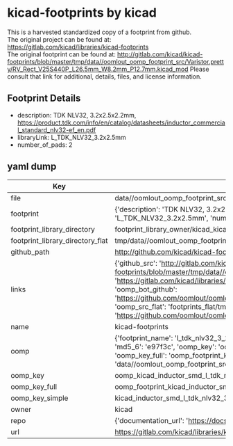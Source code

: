 # kicad-footprints by kicad  
This is a harvested standardized copy of a footprint from github.  
The original project can be found at:  
https://gitlab.com/kicad/libraries/kicad-footprints  
The original footprint can be found at:
http://gitlab.com/kicad/kicad-footprints/blob/master/tmp/data//oomlout_oomp_footprint_src/Varistor.pretty/RV_Rect_V25S440P_L26.5mm_W8.2mm_P12.7mm.kicad_mod
Please consult that link for additional, details, files, and license information.  
## Footprint Details
* description: TDK NLV32, 3.2x2.5x2.2mm, https://product.tdk.com/info/en/catalog/datasheets/inductor_commercial_standard_nlv32-ef_en.pdf  
* libraryLink: L_TDK_NLV32_3.2x2.5mm  
* number_of_pads: 2  
## yaml dump  
| Key | Value |  
| --- | --- |  
| file | data//oomlout_oomp_footprint_src/kicad-footprints/Inductor_SMD.pretty/L_TDK_NLV32_3.2x2.5mm.kicad_mod |  
| footprint | {'description': 'TDK NLV32, 3.2x2.5x2.2mm, https://product.tdk.com/info/en/catalog/datasheets/inductor_commercial_standard_nlv32-ef_en.pdf', 'libraryLink': 'L_TDK_NLV32_3.2x2.5mm', 'number_of_pads': 2} |  
| footprint_library_directory | footprint_library_owner/kicad_kicad-footprints/ |  
| footprint_library_directory_flat | tmp/data//oomlout_oomp_footprint_src/footprints_flat/kicad_inductor_smd_l_tdk_nlv32_3_2x2_5mm/working |  
| github_path | http://github.com/kicad/kicad-footprints/blob/master/tmp/data//oomlout_oomp_footprint_src/Inductor_SMD.pretty/L_TDK_NLV32_3.2x2.5mm.kicad_mod |  
| links | {'github_src': 'http://gitlab.com/kicad/kicad-footprints/blob/master/tmp/data//oomlout_oomp_footprint_src/Varistor.pretty/RV_Rect_V25S440P_L26.5mm_W8.2mm_P12.7mm.kicad_mod', 'github_src_repo': 'https://gitlab.com/kicad/libraries/kicad-footprints', 'oomp_bot': 'tmp/data//oomlout_oomp_footprint_src/footprints/kicad_inductor_smd_l_tdk_nlv32_3_2x2_5mm/working', 'oomp_bot_github': 'https://github.com/oomlout/oomlout_oomp_footprint_bot/tree/main/tmp/data//oomlout_oomp_footprint_src/footprints/kicad_inductor_smd_l_tdk_nlv32_3_2x2_5mm/working', 'oomp_src_flat': 'footprints_flat/tmp/data//oomlout_oomp_footprint_src/footprints_flat/kicad_inductor_smd_l_tdk_nlv32_3_2x2_5mm/working', 'oomp_src_flat_github': 'https://github.com/oomlout/oomlout_oomp_footprint_src/tree/main/tmp/data//oomlout_oomp_footprint_src/footprints_flat/kicad_inductor_smd_l_tdk_nlv32_3_2x2_5mm/working'} |  
| name | kicad-footprints |  
| oomp | {'footprint_name': 'l_tdk_nlv32_3_2x2_5mm', 'library_name': 'inductor_smd', 'md5': 'e97f3cd040da8c85df534d27575623ed', 'md5_10': 'e97f3cd040', 'md5_5': 'e97f3', 'md5_6': 'e97f3c', 'oomp_key': 'oomp_kicad_inductor_smd_l_tdk_nlv32_3_2x2_5mm', 'oomp_key_extra': 'oomp_footprint_kicad_inductor_smd_l_tdk_nlv32_3_2x2_5mm', 'oomp_key_full': 'oomp_footprint_kicad_inductor_smd_l_tdk_nlv32_3_2x2_5mm_e97f3c', 'oomp_key_simple': 'kicad_inductor_smd_l_tdk_nlv32_3_2x2_5mm', 'original_filename': 'data//oomlout_oomp_footprint_src/kicad-footprints/Inductor_SMD.pretty/L_TDK_NLV32_3.2x2.5mm.kicad_mod', 'owner_name': 'kicad'} |  
| oomp_key | oomp_kicad_inductor_smd_l_tdk_nlv32_3_2x2_5mm |  
| oomp_key_full | oomp_footprint_kicad_inductor_smd_l_tdk_nlv32_3_2x2_5mm |  
| oomp_key_simple | kicad_inductor_smd_l_tdk_nlv32_3_2x2_5mm |  
| owner | kicad |  
| repo | {'documentation_url': 'https://docs.github.com/rest/repos/repos#get-a-repository', 'message': 'Not Found'} |  
| url | https://gitlab.com/kicad/libraries/kicad-footprints |  

